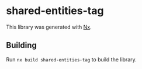 # shared-entities-tag

This library was generated with [Nx](https://nx.dev).

## Building

Run `nx build shared-entities-tag` to build the library.

